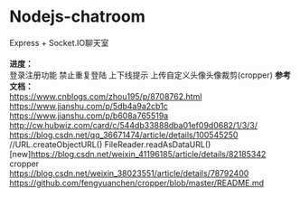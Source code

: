 # Nodejs-chatroom
Express + Socket.IO聊天室<br><br>
<b>进度：</b><br>
登录注册功能 禁止重复登陆 上下线提示 上传自定义头像头像裁剪(cropper)
<b>参考文档：</b><br>
https://www.cnblogs.com/zhou195/p/8708762.html<br>
https://www.jianshu.com/p/5db4a9a2cb1c<br>
https://www.jianshu.com/p/b608a765519a<br>
http://cw.hubwiz.com/card/c/544db33888dba01ef09d0682/1/3/3/
https://blog.csdn.net/qq_36671474/article/details/100545250 //URL.createObjectURL() FileReader.readAsDataURL()
<br>[new]https://blog.csdn.net/weixin_41196185/article/details/82185342
<br>cropper
<br>https://blog.csdn.net/weixin_38023551/article/details/78792400
<br>https://github.com/fengyuanchen/cropper/blob/master/README.md
